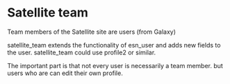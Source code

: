 # Satellite team

Team members of the Satellite site are users (from Galaxy)

satellite_team extends the functionality of esn_user and adds new fields to the user.
satellite_team could use profile2 or similar.

The important part is that not every user is necessarily a team member. but users who are can edit their own profile.